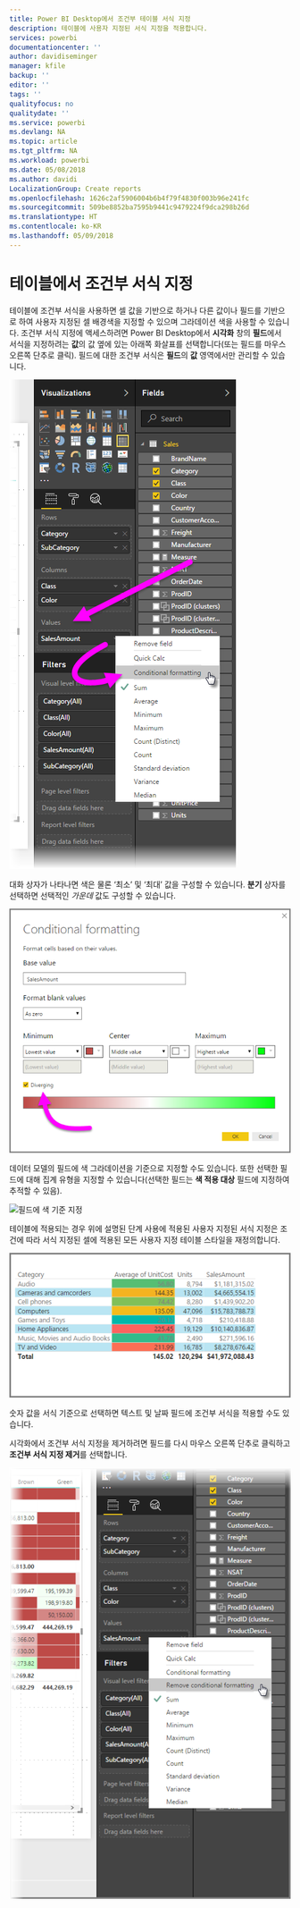 ```yaml
---
title: Power BI Desktop에서 조건부 테이블 서식 지정
description: 테이블에 사용자 지정된 서식 지정을 적용합니다.
services: powerbi
documentationcenter: ''
author: davidiseminger
manager: kfile
backup: ''
editor: ''
tags: ''
qualityfocus: no
qualitydate: ''
ms.service: powerbi
ms.devlang: NA
ms.topic: article
ms.tgt_pltfrm: NA
ms.workload: powerbi
ms.date: 05/08/2018
ms.author: davidi
LocalizationGroup: Create reports
ms.openlocfilehash: 1626c2af5906004b6b4f79f4830f003b96e241fc
ms.sourcegitcommit: 509be8852ba7595b9441c9479224f9dca298b26d
ms.translationtype: HT
ms.contentlocale: ko-KR
ms.lasthandoff: 05/09/2018
---
```

# <a name="conditional-formatting-in-tables"></a>테이블에서 조건부 서식 지정
테이블에 조건부 서식을 사용하면 셀 값을 기반으로 하거나 다른 값이나 필드를 기반으로 하여 사용자 지정된 셀 배경색을 지정할 수 있으며 그라데이션 색을 사용할 수 있습니다. 조건부 서식 지정에 액세스하려면 Power BI Desktop에서 **시각화** 창의 **필드**에서 서식을 지정하려는 **값**의 값 옆에 있는 아래쪽 화살표를 선택합니다(또는 필드를 마우스 오른쪽 단추로 클릭). 필드에 대한 조건부 서식은 **필드**의 **값** 영역에서만 관리할 수 있습니다.

![조건부 테이블 서식 지정](media/desktop-conditional-table-formatting/table-formatting_1.png)

대화 상자가 나타나면 색은 물론 ‘최소’ 및 ‘최대’ 값을 구성할 수 있습니다. **분기** 상자를 선택하면 선택적인 *가운데* 값도 구성할 수 있습니다.

![분기 색](media/desktop-conditional-table-formatting/table-formatting_2.png)

데이터 모델의 필드에 색 그라데이션을 기준으로 지정할 수도 있습니다. 또한 선택한 필드에 대해 집계 유형을 지정할 수 있습니다(선택한 필드는 **색 적용 대상** 필드에 지정하여 추적할 수 있음).

![필드에 색 기준 지정](media/desktop-conditional-table-formatting/table-formatting_2b.png)

테이블에 적용되는 경우 위에 설명된 단계 사용에 적용된 사용자 지정된 서식 지정은 조건에 따라 서식 지정된 셀에 적용된 모든 사용자 지정 테이블 스타일을 재정의합니다.

![테이블 서식 지정](media/desktop-conditional-table-formatting/table-formatting_3.png)

숫자 값을 서식 기준으로 선택하면 텍스트 및 날짜 필드에 조건부 서식을 적용할 수도 있습니다. 

시각화에서 조건부 서식 지정을 제거하려면 필드를 다시 마우스 오른쪽 단추로 클릭하고 **조건부 서식 지정 제거**를 선택합니다.

![테이블 서식 제거](media/desktop-conditional-table-formatting/table-formatting_4.png)

